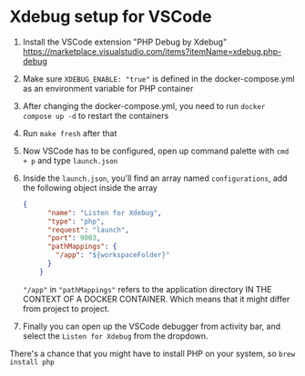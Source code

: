 # Xdebug setup for VSCode

1. Install the VSCode extension "PHP Debug by Xdebug" https://marketplace.visualstudio.com/items?itemName=xdebug.php-debug

2. Make sure `XDEBUG_ENABLE: "true"` is defined in the docker-compose.yml as an environment variable for PHP container

3. After changing the docker-compose.yml, you need to run `docker compose up -d` to restart the containers 

4. Run `make fresh` after that

5. Now VSCode has to be configured, open up command palette with `cmd + p` and type `launch.json`

6. Inside the `launch.json`, you'll find an array named `configurations`, add the following object inside the array

    ```json
    {
          "name": "Listen for Xdebug",
          "type": "php",
          "request": "launch",
          "port": 9003,
          "pathMappings": {
            "/app": "${workspaceFolder}"
          }
        }
    ```
    
    `"/app"` in `"pathMappings"` refers to the application directory IN THE CONTEXT OF A DOCKER CONTAINER. Which means that it might differ from project to project.

7. Finally you can open up the VSCode debugger from activity bar, and select the `Listen for Xdebug` from the dropdown.

There's a chance that you might have to install PHP on your system, so `brew install php`

